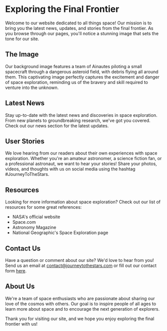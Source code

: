 <!--font:Montserrat-->

# Exploring the Final Frontier

Welcome to our website dedicated to all things space! Our mission is to bring you the latest news, updates, and stories from the final frontier. As you browse through our pages, you'll notice a stunning image that sets the tone for our site.

## The Image

Our background image features a team of Ainautes piloting a small spacecraft through a dangerous asteroid field, with debris flying all around them. This captivating image perfectly captures the excitement and danger of space exploration, reminding us of the bravery and skill required to venture into the unknown.

## Latest News

Stay up-to-date with the latest news and discoveries in space exploration. From new planets to groundbreaking research, we've got you covered. Check out our news section for the latest updates.

## User Stories

We love hearing from our readers about their own experiences with space exploration. Whether you're an amateur astronomer, a science fiction fan, or a professional astronaut, we want to hear your stories! Share your photos, videos, and thoughts with us on social media using the hashtag #JourneyToTheStars.

## Resources

Looking for more information about space exploration? Check out our list of resources for some great references:

- NASA's official website
- Space.com
- Astronomy Magazine
- National Geographic's Space Exploration page

## Contact Us

Have a question or comment about our site? We'd love to hear from you! Send us an email at contact@journeytothestars.com or fill out our contact form [here](#contact-form).

## About Us

We're a team of space enthusiasts who are passionate about sharing our love of the cosmos with others. Our goal is to inspire people of all ages to learn more about space and to encourage the next generation of explorers.

Thank you for visiting our site, and we hope you enjoy exploring the final frontier with us!

<!--

Write me content for website with wallpaper which alt text is:

"A team of Ainautes piloting a small spacecraft through a dangerous asteroid field, with debris flying all around them."

The name/title of the page should not be 1:1 copy of the alt text but rather a real content of the website which is using this wallpaper.

- Use markdown format 
- Start with heading
- Heading should be short and concise
- The content should look like a real website 
- The website should not be about the wallpaper, wallpaper is just a related background
- Heading should be contain work "wallpaper" or "background"
- Include real sections like references, contact, user stories, etc. use things relevant to the page purpose.
- Feel free to use structure like headings, bullets, numbering, blockquotes, paragraphs, horizontal lines, etc.
- You can use formatting like bold or _italic_
- You can include UTF-8 emojis
- Links should be only #hash anchors (and you can refer to the document itself)
- Do not include images


---


# Exploring the Final Frontier: A Space Adventure Wallpaper

Welcome to our website dedicated to all things space! Our mission is to bring you the latest news, updates, and stories from the final frontier. As you browse through our pages, you'll notice that we've chosen a stunning wallpaper to set the tone for our site.

## The Wallpaper

Our wallpaper features a team of Ainautes piloting a small spacecraft through a dangerous asteroid field, with debris flying all around them. This image perfectly captures the excitement and danger of space exploration, reminding us of the bravery and skill required to venture into the unknown.

## User Stories

We love hearing from our readers about their own experiences with space exploration. Whether you're an amateur astronomer, a science fiction fan, or a professional astronaut, we want to hear your stories! Share your photos, videos, and thoughts with us on social media using the hashtag #SpaceAdventureWallpaper.

## References

Looking for more information about space exploration? Check out our list of references for some great resources:

- NASA's official website
- Space.com
- Astronomy Magazine
- National Geographic's Space Exploration page

## Contact Us

Have a question or comment about our site? We'd love to hear from you! Send us an email at contact@spaceadventurewallpaper.com or fill out our contact form [here](#contact-form).

## About Us

We're a team of space enthusiasts who are passionate about sharing our love of the cosmos with others. Our goal is to inspire people of all ages to learn more about space and to encourage the next generation of explorers.

Thank you for visiting our site, and we hope you enjoy exploring the final frontier with us!


---


Heading should not include word "wallpaper". The website should not be about the wallpaper itself, wallpaper is just a related background, rewrite whole content.


---


# Journey to the Stars: Exploring the Final Frontier

Welcome to our website dedicated to all things space! Our mission is to bring you the latest news, updates, and stories from the final frontier. As you browse through our pages, you'll notice a stunning image that sets the tone for our site.

## The Image

Our background image features a team of Ainautes piloting a small spacecraft through a dangerous asteroid field, with debris flying all around them. This captivating image perfectly captures the excitement and danger of space exploration, reminding us of the bravery and skill required to venture into the unknown.

## Latest News

Stay up-to-date with the latest news and discoveries in space exploration. From new planets to groundbreaking research, we've got you covered. Check out our news section for the latest updates.

## User Stories

We love hearing from our readers about their own experiences with space exploration. Whether you're an amateur astronomer, a science fiction fan, or a professional astronaut, we want to hear your stories! Share your photos, videos, and thoughts with us on social media using the hashtag #JourneyToTheStars.

## Resources

Looking for more information about space exploration? Check out our list of resources for some great references:

- NASA's official website
- Space.com
- Astronomy Magazine
- National Geographic's Space Exploration page

## Contact Us

Have a question or comment about our site? We'd love to hear from you! Send us an email at contact@journeytothestars.com or fill out our contact form [here](#contact-form).

## About Us

We're a team of space enthusiasts who are passionate about sharing our love of the cosmos with others. Our goal is to inspire people of all ages to learn more about space and to encourage the next generation of explorers.

Thank you for visiting our site, and we hope you enjoy exploring the final frontier with us!


---


Write me a Google font which is best fitting for the website.

Pick from the list:
- Dancing Script
- Exo 2
- Futura
- Lobster
- Creepster
- Orbitron
- Cormorant Garamond
- Open Sans
- Raleway
- Cinzel Decorative
- Roboto
- Poppins
- IBM Plex Sans
- Playfair Display
- Great Vibes
- Cinzel
- Montserrat
- Cabin
- Barlow Condensed
- Inter
- Lato
- Alegreya


Write just the font name nothing else.


---


Montserrat

-->
